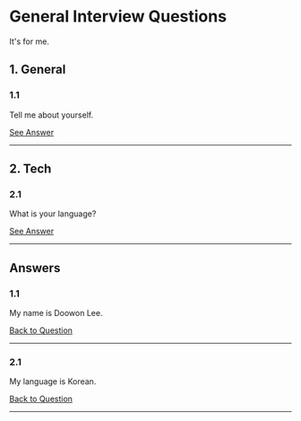 # General Interview Questions

It's for me.

<a name='1.0'/>

## 1. General

<a name='1.1'/>

### 1.1

Tell me about yourself.

[See Answer](#a1.1)

---

<a name='2.0'/>

## 2. Tech

<a name='2.1'/>

### 2.1

What is your language?

[See Answer](#a2.1)

---

###

## Answers

<a name='a1.1'/>

### 1.1

My name is Doowon Lee.

[Back to Question](#1.1)

---

<a name='a2.1'/>

### 2.1

My language is Korean.

[Back to Question](#2.1)

---